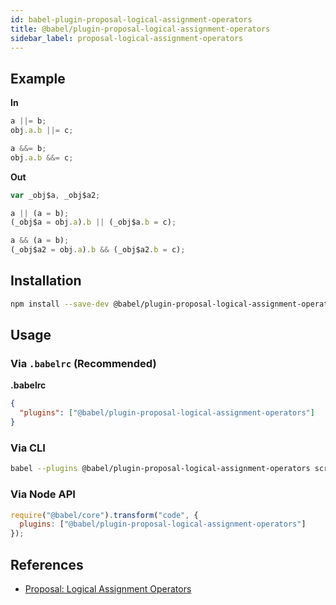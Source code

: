 ```yaml
---
id: babel-plugin-proposal-logical-assignment-operators
title: @babel/plugin-proposal-logical-assignment-operators
sidebar_label: proposal-logical-assignment-operators
---
```


## Example

**In**

```javascript
a ||= b;
obj.a.b ||= c;

a &&= b;
obj.a.b &&= c;
```

**Out**

```javascript
var _obj$a, _obj$a2;

a || (a = b);
(_obj$a = obj.a).b || (_obj$a.b = c);

a && (a = b);
(_obj$a2 = obj.a).b && (_obj$a2.b = c);
```

## Installation

```sh
npm install --save-dev @babel/plugin-proposal-logical-assignment-operators
```

## Usage

### Via `.babelrc` (Recommended)

**.babelrc**

```json
{
  "plugins": ["@babel/plugin-proposal-logical-assignment-operators"]
}
```

### Via CLI

```sh
babel --plugins @babel/plugin-proposal-logical-assignment-operators script.js
```

### Via Node API

```javascript
require("@babel/core").transform("code", {
  plugins: ["@babel/plugin-proposal-logical-assignment-operators"]
});
```

## References

* [Proposal: Logical Assignment Operators](https://github.com/tc39/proposal-logical-assignment)

